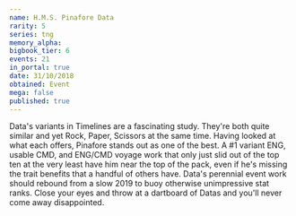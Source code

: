 ```yaml
---
name: H.M.S. Pinafore Data
rarity: 5
series: tng
memory_alpha:
bigbook_tier: 6
events: 21
in_portal: true
date: 31/10/2018
obtained: Event
mega: false
published: true
---
```


Data's variants in Timelines are a fascinating study. They're both quite similar and yet Rock, Paper, Scissors at the same time. Having looked at what each offers, Pinafore stands out as one of the best. A #1 variant ENG, usable CMD, and ENG/CMD voyage work that only just slid out of the top ten at the very least have him near the top of the pack, even if he's missing the trait benefits that a handful of others have. Data's perennial event work should rebound from a slow 2019 to buoy otherwise unimpressive stat ranks. Close your eyes and throw at a dartboard of Datas and you'll never come away disappointed.

